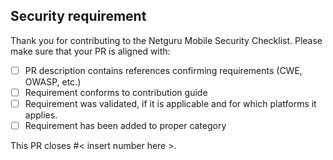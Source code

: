 ## Security requirement

Thank you for contributing to the Netguru Mobile Security Checklist.
Please make sure that your PR is aligned with:

- [ ] PR description contains references confirming requirements (CWE, OWASP, etc.)
- [ ] Requirement conforms to contribution guide
- [ ] Requirement was validated, if it is applicable and for which platforms it applies.
- [ ] Requirement has been added to proper category

This PR closes #< insert number here >.
